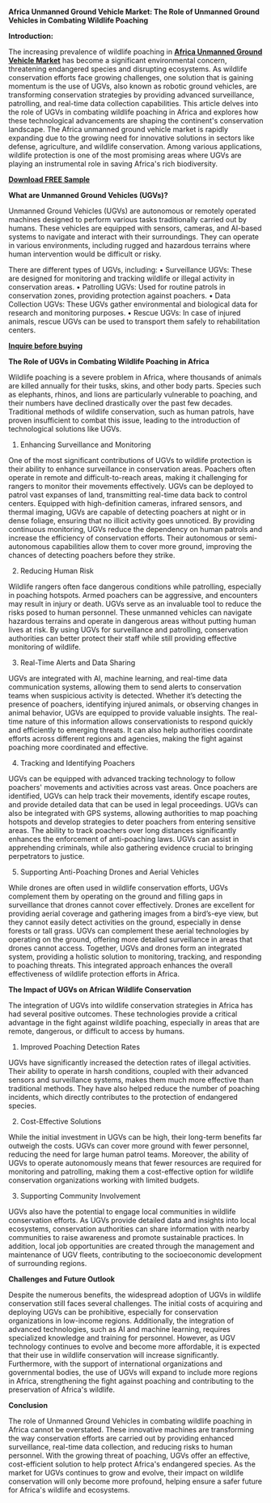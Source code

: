 **Africa Unmanned Ground Vehicle Market: The Role of Unmanned Ground Vehicles in Combating Wildlife Poaching**

**Introduction:**

The increasing prevalence of wildlife poaching in **[Africa Unmanned Ground Vehicle Market](https://www.nextmsc.com/report/africa-unmanned-ground-vehicle-market)** has become a significant environmental concern, threatening endangered species and disrupting ecosystems. As wildlife conservation efforts face growing challenges, one solution that is gaining momentum is the use of UGVs, also known as robotic ground vehicles, are transforming conservation strategies by providing advanced surveillance, patrolling, and real-time data collection capabilities. This article delves into the role of UGVs in combating wildlife poaching in Africa and explores how these technological advancements are shaping the continent's conservation landscape. The Africa unmanned ground vehicle market is rapidly expanding due to the growing need for innovative solutions in sectors like defense, agriculture, and wildlife conservation. Among various applications, wildlife protection is one of the most promising areas where UGVs are playing an instrumental role in saving Africa's rich biodiversity.

**[Download FREE Sample](https://www.nextmsc.com/africa-unmanned-ground-vehicle-market/request-sample)**

**What are Unmanned Ground Vehicles (UGVs)?**

Unmanned Ground Vehicles (UGVs) are autonomous or remotely operated machines designed to perform various tasks traditionally carried out by humans. These vehicles are equipped with sensors, cameras, and AI-based systems to navigate and interact with their surroundings. They can operate in various environments, including rugged and hazardous terrains where human intervention would be difficult or risky.

There are different types of UGVs, including:
    • Surveillance UGVs: These are designed for monitoring and tracking wildlife or illegal activity in conservation areas.
    • Patrolling UGVs: Used for routine patrols in conservation zones, providing protection against poachers.
    • Data Collection UGVs: These UGVs gather environmental and biological data for research and monitoring purposes.
    • Rescue UGVs: In case of injured animals, rescue UGVs can be used to transport them safely to rehabilitation centers.

**[Inquire before buying](https://www.nextmsc.com/africa-unmanned-ground-vehicle-market/inquire-before-buying)**

**The Role of UGVs in Combating Wildlife Poaching in Africa**

Wildlife poaching is a severe problem in Africa, where thousands of animals are killed annually for their tusks, skins, and other body parts. Species such as elephants, rhinos, and lions are particularly vulnerable to poaching, and their numbers have declined drastically over the past few decades. Traditional methods of wildlife conservation, such as human patrols, have proven insufficient to combat this issue, leading to the introduction of technological solutions like UGVs.

1. Enhancing Surveillance and Monitoring

One of the most significant contributions of UGVs to wildlife protection is their ability to enhance surveillance in conservation areas. Poachers often operate in remote and difficult-to-reach areas, making it challenging for rangers to monitor their movements effectively. UGVs can be deployed to patrol vast expanses of land, transmitting real-time data back to control centers. Equipped with high-definition cameras, infrared sensors, and thermal imaging, UGVs are capable of detecting poachers at night or in dense foliage, ensuring that no illicit activity goes unnoticed.
By providing continuous monitoring, UGVs reduce the dependency on human patrols and increase the efficiency of conservation efforts. Their autonomous or semi-autonomous capabilities allow them to cover more ground, improving the chances of detecting poachers before they strike.

2. Reducing Human Risk

Wildlife rangers often face dangerous conditions while patrolling, especially in poaching hotspots. Armed poachers can be aggressive, and encounters may result in injury or death. UGVs serve as an invaluable tool to reduce the risks posed to human personnel. These unmanned vehicles can navigate hazardous terrains and operate in dangerous areas without putting human lives at risk. By using UGVs for surveillance and patrolling, conservation authorities can better protect their staff while still providing effective monitoring of wildlife.

3. Real-Time Alerts and Data Sharing

UGVs are integrated with AI, machine learning, and real-time data communication systems, allowing them to send alerts to conservation teams when suspicious activity is detected. Whether it’s detecting the presence of poachers, identifying injured animals, or observing changes in animal behavior, UGVs are equipped to provide valuable insights.
The real-time nature of this information allows conservationists to respond quickly and efficiently to emerging threats. It can also help authorities coordinate efforts across different regions and agencies, making the fight against poaching more coordinated and effective.

4. Tracking and Identifying Poachers

UGVs can be equipped with advanced tracking technology to follow poachers' movements and activities across vast areas. Once poachers are identified, UGVs can help track their movements, identify escape routes, and provide detailed data that can be used in legal proceedings. UGVs can also be integrated with GPS systems, allowing authorities to map poaching hotspots and develop strategies to deter poachers from entering sensitive areas.
The ability to track poachers over long distances significantly enhances the enforcement of anti-poaching laws. UGVs can assist in apprehending criminals, while also gathering evidence crucial to bringing perpetrators to justice.

5. Supporting Anti-Poaching Drones and Aerial Vehicles

While drones are often used in wildlife conservation efforts, UGVs complement them by operating on the ground and filling gaps in surveillance that drones cannot cover effectively. Drones are excellent for providing aerial coverage and gathering images from a bird’s-eye view, but they cannot easily detect activities on the ground, especially in dense forests or tall grass. UGVs can complement these aerial technologies by operating on the ground, offering more detailed surveillance in areas that drones cannot access.
Together, UGVs and drones form an integrated system, providing a holistic solution to monitoring, tracking, and responding to poaching threats. This integrated approach enhances the overall effectiveness of wildlife protection efforts in Africa.

**The Impact of UGVs on African Wildlife Conservation**

The integration of UGVs into wildlife conservation strategies in Africa has had several positive outcomes. These technologies provide a critical advantage in the fight against wildlife poaching, especially in areas that are remote, dangerous, or difficult to access by humans.

1. Improved Poaching Detection Rates

UGVs have significantly increased the detection rates of illegal activities. Their ability to operate in harsh conditions, coupled with their advanced sensors and surveillance systems, makes them much more effective than traditional methods. They have also helped reduce the number of poaching incidents, which directly contributes to the protection of endangered species.

2. Cost-Effective Solutions

While the initial investment in UGVs can be high, their long-term benefits far outweigh the costs. UGVs can cover more ground with fewer personnel, reducing the need for large human patrol teams. Moreover, the ability of UGVs to operate autonomously means that fewer resources are required for monitoring and patrolling, making them a cost-effective option for wildlife conservation organizations working with limited budgets.

3. Supporting Community Involvement

UGVs also have the potential to engage local communities in wildlife conservation efforts. As UGVs provide detailed data and insights into local ecosystems, conservation authorities can share information with nearby communities to raise awareness and promote sustainable practices. In addition, local job opportunities are created through the management and maintenance of UGV fleets, contributing to the socioeconomic development of surrounding regions.

**Challenges and Future Outlook**

Despite the numerous benefits, the widespread adoption of UGVs in wildlife conservation still faces several challenges. The initial costs of acquiring and deploying UGVs can be prohibitive, especially for conservation organizations in low-income regions. Additionally, the integration of advanced technologies, such as AI and machine learning, requires specialized knowledge and training for personnel.
However, as UGV technology continues to evolve and become more affordable, it is expected that their use in wildlife conservation will increase significantly. Furthermore, with the support of international organizations and governmental bodies, the use of UGVs will expand to include more regions in Africa, strengthening the fight against poaching and contributing to the preservation of Africa's wildlife.

**Conclusion**

The role of Unmanned Ground Vehicles in combating wildlife poaching in Africa cannot be overstated. These innovative machines are transforming the way conservation efforts are carried out by providing enhanced surveillance, real-time data collection, and reducing risks to human personnel. With the growing threat of poaching, UGVs offer an effective, cost-efficient solution to help protect Africa's endangered species. As the market for UGVs continues to grow and evolve, their impact on wildlife conservation will only become more profound, helping ensure a safer future for Africa's wildlife and ecosystems.
